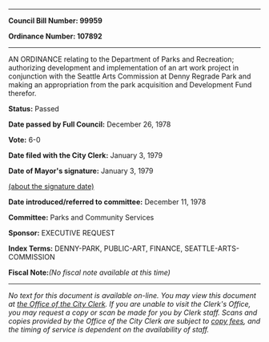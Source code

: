 

********

**Council Bill Number: 99959**
   
**Ordinance Number: 107892**
********

 AN ORDINANCE relating to the Department of Parks and Recreation; authorizing development and implementation of an art work project in conjunction with the Seattle Arts Commission at Denny Regrade Park and making an appropriation from the park acquisition and Development Fund therefor.

**Status:** Passed
   
**Date passed by Full Council:** December 26, 1978
   
**Vote:** 6-0
   
**Date filed with the City Clerk:** January 3, 1979
   
**Date of Mayor's signature:** January 3, 1979
   
[(about the signature date)](/~public/approvaldate.htm)
   
   
   
**Date introduced/referred to committee:** December 11, 1978
   
**Committee:** Parks and Community Services
   
**Sponsor:** EXECUTIVE REQUEST
   
   
**Index Terms:** DENNY-PARK, PUBLIC-ART, FINANCE, SEATTLE-ARTS-COMMISSION

**Fiscal Note:**_(No fiscal note available at this time)_
********

_No text for this document is available on-line. You may view this document at [the Office of the City Clerk](http://www.seattle.gov/leg/clerk/contactUs.htm). If you are unable to visit the Clerk's Office, you may request a copy or scan be made for you by Clerk staff. Scans and copies provided by the Office of the City Clerk are subject to [copy fees](http://clerk.seattle.gov/~public/clerkfees.htm), and the timing of service is dependent on the availability of staff._

